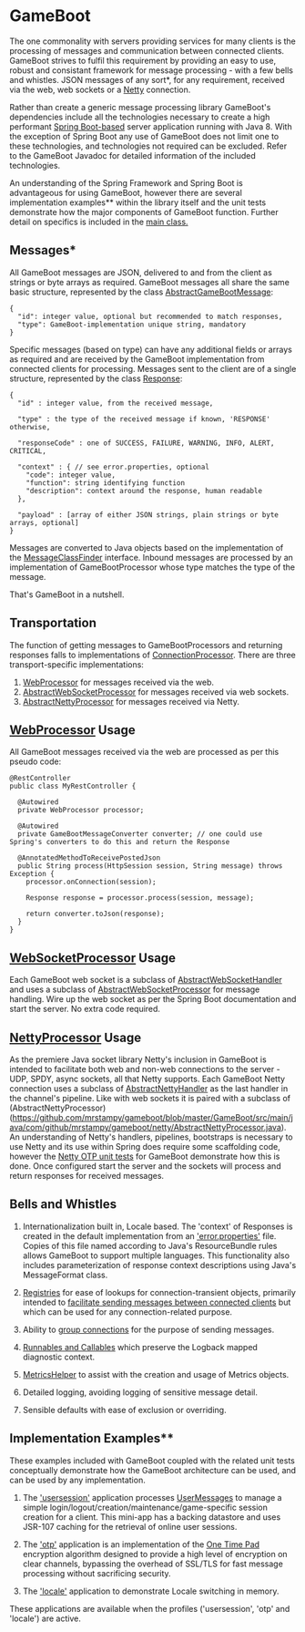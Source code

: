 # GameBoot

The one commonality with servers providing services for many clients is the processing of messages and communication between connected clients.  GameBoot strives to fulfil this requirement by providing an easy to use, robust and consistant framework for message processing - with a few bells and whistles.  JSON messages of any sort*, for any requirement, received via the web, web sockets or a [Netty](http://netty.io) connection.

Rather than create a generic message processing library GameBoot's dependencies include all the technologies necessary to create a high performant [Spring Boot-based](http://projects.spring.io/spring-boot/) server application running with Java 8.  With the exception of Spring Boot any use of GameBoot does not limit one to these technologies, and technologies not required can be excluded.  Refer to the GameBoot Javadoc for detailed information of the included technologies.

An understanding of the Spring Framework and Spring Boot is advantageous for using GameBoot, however there are several implementation examples** within the library itself and the unit tests demonstrate how the major components of GameBoot function.  Further detail on specifics is included in the [main class.](https://github.com/mrstampy/gameboot/blob/master/GameBoot/src/main/java/com/github/mrstampy/gameboot/GameBoot.java)

## Messages*

All GameBoot messages are JSON, delivered to and from the client as strings or byte arrays as required.  GameBoot messages all share the same basic structure, represented by the class [AbstractGameBootMessage](https://github.com/mrstampy/gameboot/blob/master/GameBoot/src/main/java/com/github/mrstampy/gameboot/messages/AbstractGameBootMessage.java):

	{
	  "id": integer value, optional but recommended to match responses,
	  "type": GameBoot-implementation unique string, mandatory
	}

Specific messages (based on type) can have any additional fields or arrays as required and are received by the GameBoot implementation from connected clients for processing.  Messages sent to the client are of a single structure, represented by the class [Response](https://github.com/mrstampy/gameboot/blob/master/GameBoot/src/main/java/com/github/mrstampy/gameboot/messages/Response.java):

	{
	  "id" : integer value, from the received message,

	  "type" : the type of the received message if known, 'RESPONSE' otherwise,

	  "responseCode" : one of SUCCESS, FAILURE, WARNING, INFO, ALERT, CRITICAL,

	  "context" : { // see error.properties, optional
	    "code": integer value,
	    "function": string identifying function
	    "description": context around the response, human readable
	  },

	  "payload" : [array of either JSON strings, plain strings or byte arrays, optional]
	}

Messages are converted to Java objects based on the implementation of the [MessageClassFinder](https://github.com/mrstampy/gameboot/blob/master/GameBoot/src/main/java/com/github/mrstampy/gameboot/messages/finder/MessageClassFinder.java) interface.  Inbound messages are processed by an implementation of GameBootProcessor whose type matches the type of the message.

That's GameBoot in a nutshell.

## Transportation

The function of getting messages to GameBootProcessors and returning responses falls to implementations of [ConnectionProcessor](https://github.com/mrstampy/gameboot/blob/master/GameBoot/src/main/java/com/github/mrstampy/gameboot/processor/connection/ConnectionProcessor.java).  There are three transport-specific implementations:

1. [WebProcessor](https://github.com/mrstampy/gameboot/blob/master/GameBoot/src/main/java/com/github/mrstampy/gameboot/web/WebProcessor.java) for messages received via the web.
2. [AbstractWebSocketProcessor](https://github.com/mrstampy/gameboot/blob/master/GameBoot/src/main/java/com/github/mrstampy/gameboot/websocket/AbstractWebSocketProcessor.java) for messages received via web sockets.
3. [AbstractNettyProcessor](https://github.com/mrstampy/gameboot/blob/master/GameBoot/src/main/java/com/github/mrstampy/gameboot/netty/AbstractNettyProcessor.java) for messages received via Netty.

## [WebProcessor](https://github.com/mrstampy/gameboot/blob/master/GameBoot/src/main/java/com/github/mrstampy/gameboot/web/WebProcessor.java) Usage

All GameBoot messages received via the web are processed as per this pseudo code:

	@RestController
	public class MyRestController {

	  @Autowired
	  private WebProcessor processor;

	  @Autowired
	  private GameBootMessageConverter converter; // one could use Spring's converters to do this and return the Response

	  @AnnotatedMethodToReceivePostedJson
	  public String process(HttpSession session, String message) throws Exception {
	    processor.onConnection(session);

	    Response response = processor.process(session, message);

	    return converter.toJson(response);
	  }
	}

## [WebSocketProcessor](https://github.com/mrstampy/gameboot/blob/master/GameBoot/src/main/java/com/github/mrstampy/gameboot/websocket/AbstractWebSocketProcessor.java) Usage

Each GameBoot web socket is a subclass of [AbstractWebSocketHandler](https://github.com/mrstampy/gameboot/blob/master/GameBoot/src/main/java/com/github/mrstampy/gameboot/websocket/AbstractWebSocketHandler.java) and uses a subclass of [AbstractWebSocketProcessor](https://github.com/mrstampy/gameboot/blob/master/GameBoot/src/main/java/com/github/mrstampy/gameboot/websocket/AbstractWebSocketProcessor.java) for message handling.  Wire up the web socket as per the Spring Boot documentation and start the server.  No extra code required.

## [NettyProcessor](https://github.com/mrstampy/gameboot/blob/master/GameBoot/src/main/java/com/github/mrstampy/gameboot/netty/AbstractNettyProcessor.java) Usage

As the premiere Java socket library Netty's inclusion in GameBoot is intended to facilitate both web and non-web connections to the server - UDP, SPDY, async sockets, all that Netty supports.  Each GameBoot Netty connection uses a subclass of [AbstractNettyHandler]((https://github.com/mrstampy/gameboot/blob/master/GameBoot/src/main/java/com/github/mrstampy/gameboot/netty/AbstractNettyHandler.java)) as the last handler in the channel's pipeline.  Like with web sockets it is paired with a subclass of (AbstractNettyProcessor)(https://github.com/mrstampy/gameboot/blob/master/GameBoot/src/main/java/com/github/mrstampy/gameboot/netty/AbstractNettyProcessor.java).  An understanding of Netty's handlers, pipelines, bootstraps is necessary to use Netty and its use within Spring does require some scaffolding code, however the [Netty OTP unit tests](https://github.com/mrstampy/gameboot/tree/master/GameBoot/src/test/java/com/github/mrstampy/gameboot/otp/netty) for GameBoot demonstrate how this is done.  Once configured start the server and the sockets will process and return responses for received messages.

## Bells and Whistles

1. Internationalization built in, Locale based.  The 'context' of Responses is created in the default implementation from an ['error.properties'](https://github.com/mrstampy/gameboot/blob/master/GameBoot/src/main/resources/error.properties) file.  Copies of this file named according to Java's ResourceBundle rules allows GameBoot to support multiple languages.  This functionality also includes parameterization of response context descriptions using Java's MessageFormat class.

2. [Registries](https://github.com/mrstampy/gameboot/blob/master/GameBoot/src/main/java/com/github/mrstampy/gameboot/util/registry) for ease of lookups for connection-transient objects, primarily intended to [facilitate sending messages between connected clients](https://github.com/mrstampy/gameboot/blob/master/GameBoot/src/main/java/com/github/mrstampy/gameboot/messaging/MessagingGroups.java) but which can be used for any connection-related purpose.

3. Ability to [group connections](https://github.com/mrstampy/gameboot/blob/master/GameBoot/src/main/java/com/github/mrstampy/gameboot/messaging/MessagingGroups.java) for the purpose of sending messages.

4. [Runnables and Callables](https://github.com/mrstampy/gameboot/blob/master/GameBoot/src/main/java/com/github/mrstampy/gameboot/util/concurrent) which preserve the Logback mapped diagnostic context.

5. [MetricsHelper](https://github.com/mrstampy/gameboot/blob/master/GameBoot/src/main/java/com/github/mrstampy/gameboot/metrics) to assist with the creation and usage of Metrics objects.

6. Detailed logging, avoiding logging of sensitive message detail.

7. Sensible defaults with ease of exclusion or overriding. 

## Implementation Examples**

These examples included with GameBoot coupled with the related unit tests conceptually demonstrate how the GameBoot architecture can be used, and can be used by any implementation.

1. The ['usersession'](https://github.com/mrstampy/gameboot/tree/master/GameBoot/src/main/java/com/github/mrstampy/gameboot/usersession) application processes [UserMessages](https://github.com/mrstampy/gameboot/blob/master/GameBoot/src/main/java/com/github/mrstampy/gameboot/usersession/messages/UserMessage.java) to manage a simple login/logout/creation/maintenance/game-specific session creation for a client. This mini-app has a backing datastore and uses JSR-107 caching for the retrieval of online user sessions.

2. The ['otp'](https://github.com/mrstampy/gameboot/tree/master/GameBoot/src/main/java/com/github/mrstampy/gameboot/otp) application is an implementation of the [One Time Pad](https://en.wikipedia.org/wiki/One-time_pad) encryption algorithm designed to provide a high level of encryption on clear channels, bypassing the overhead of SSL/TLS for fast message processing without sacrificing security.

3. The ['locale'](https://github.com/mrstampy/gameboot/tree/master/GameBoot/src/main/java/com/github/mrstampy/gameboot/locale) application to demonstrate Locale switching in memory.

These applications are available when the profiles ('usersession', 'otp' and 'locale') are active.

